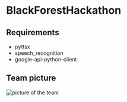 # BlackForestHackathon

## Requirements
- pyttsx
- speech_recognition
- google-api-python-client

## Team picture

![picture of the team](https://img1.picload.org/image/dgccigca/bildschirmfoto2017-10-08um02.1.png)
